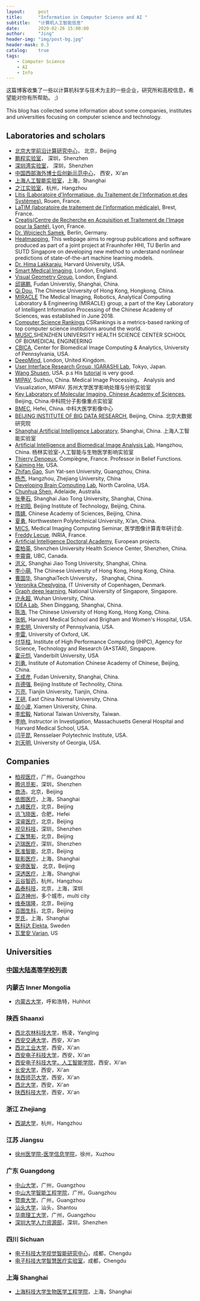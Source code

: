 ```yaml
---
layout:     post
title:      "Information in Computer Science and AI "
subtitle:   "计算机人工智能信息"
date:       2020-02-26 15:00:00
author:     "Jing"
header-img: "img/post-bg.jpg"
header-mask: 0.3
catalog:    true
tags:
    - Computer Science
    - AI
    - Info
---
```



这篇博客收集了一些以计算机科学与技术为主的一些企业，研究所和高校信息，希望能对你有所帮助。 ;) <br><br>
This blog has collected some information about some companies, institutes and universities focusing on computer science and technology.


## Laboratories and scholars
* [北京大学前沿计算研究中心](https://cfcs.pku.edu.cn/announcement/recruiting/236532.htm)， 北京，Beijing
* [鹏程实验室](http://www.pcl.ac.cn/)， 深圳，Shenzhen
* [深圳湾实验室](https://www.szbl.ac.cn/index.aspx)， 深圳，Shenzhen
* [中国西部海外博士后创新示范中心](http://pdc.xjtu.edu.cn/)， 西安，Xi'an
* [上海人工智能实验室](https://www.shlab.org.cn/)，上海，Shanghai
* [之江实验室](https://www.zhejianglab.com/)，杭州，Hangzhou    
* [Litis (Laboratoire d'Informatique, du Traitement de l'Information et des Systèmes)](http://www.litislab.fr/), Rouen, France.
* [LaTIM (laboratoire de traitement de l’information médicale)](https://latim.univ-brest.fr/), Brest, France.
* [Creatis(Centre de Recherche en Acquisition et Traitement de l'Image pour la Santé)](https://www.creatis.insa-lyon.fr/site7/en), Lyon, France.
* [Dr. Wojciech Samek](http://iphome.hhi.de/samek/), Berlin, Germany.
* [Heatmapping](http://www.heatmapping.org/), This webpage aims to regroup publications and software produced as part of a joint project at Fraunhofer HHI, TU Berlin and SUTD Singapore on developing new method to understand nonlinear predictions of state-of-the-art machine learning models. 
* [Dr. Hima Lakkaraju](https://himalakkaraju.github.io/), Harvard University, USA.
* [Smart Medical Imaging](https://www.imagingcdt.com/), London, England.
* [Visual Geometry Group](https://www.robots.ox.ac.uk/~vgg/), London, England.
* [邱锡鹏](https://xpqiu.github.io/index.html), Fudan Universtiy, Shanghai, China.
* [Qi Dou](http://www.cse.cuhk.edu.hk/~qdou/), The Chinese University of Hong Kong, Hongkong, China.
* [MIRACLE](http://miracle.ict.ac.cn/?page_id=2&lang=zh) The Medical Imaging, Robotics, Analytical Computing Laboratory & Engineering (MIRACLE) group, a part of the Key Laboratory of Intelligent Information Processing of the Chinese Academy of Sciences, was established in June 2018. 
* [Computer Science Rankings](http://csrankings.org/#/index?vision&graph&world) CSRankings is a metrics-based ranking of top computer science institutions around the world.
* [MUSIC](http://www.music-bme.net/),SHENZHEN UNIVERSITY HEALTH SCIENCE CENTER SCHOOL OF BIOMEDICAL ENGINEERING
* [CBICA](https://www.med.upenn.edu/cbica/), Center for Biomedical Image Computing & Analytics, University of Pennsylvania, USA.
* [DeepMind](https://deepmind.com/), London, United Kingdom.
* [User Interface Research Group, IGARASHI Lab](https://www-ui.is.s.u-tokyo.ac.jp/en/), Tokyo, Japan.
* [Wang Shusen](http://wangshusen.github.io/index.html), USA. p.s His [tutorial](https://www.youtube.com/channel/UC9qKcEgXHPFP2-ywYoA-E0Q) is very good. 
* [MIPAV](http://www.mipav.net/), Suzhou, China. Medical Image Processing， Analysis and Visualization, MIPAV. 苏州大学医学影响处理与分析实验室
* [Key Laboratory of Molecular Imaging, Chinese Academy of Sciences](http://www.3dmed.net/), Beijing, China.中科院分子影像重点实验室    
* [BMEC](https://bmec.ustc.edu.cn/), Hefei, China. 中科大医学影像中心
* [BEIJING INSTITUTE OF BIG DATA RESEARCH](http://www.bibdr.org/), Beijing, China. 北京大数据研究院    
* [Shanghai Artificial Intelligence Laboratory](https://www.shlab.org.cn/), Shanghai, China. 上海人工智能实验室    
* [Artificial Intelligence and Biomedical Image Analysis Lab](https://www.yanglinlab.com/), Hangzhou, China. 杨林实验室-人工智能与生物医学影响实验室
* [Thierry Denoeux](https://www.hds.utc.fr/~tdenoeux/dokuwiki/en/start), Compiègne, France. Professor in Belief Functions.
* [Kaiming He](http://kaiminghe.com/), USA.
* [Zhifan Gao](https://zhifan-gao.github.io/index.html), Sun Yat-sen University, Guangzhou, China. 
* [杨杰](https://person.zju.edu.cn/jieyang#0), Hangzhou, Zhejiang University, China
* [Developing Brain Computing Lab](http://liwang.web.unc.edu/), North Carolina, USA. 
* [Chunhua Shen](https://cshen.github.io/), Adelaide, Australia.
* [张拳石](http://qszhang.com/),  Shanghai Jiao Tong University, Shanghai, China.
* [叶初阳](https://chuyangye.wixsite.com/website), Beijing Institute of Technology, Beijing, China.
* [隋婧](http://people.ucas.ac.cn/~suijing), Chinese Academy of Sciences, Beijing, China.
* [夏勇](https://teacher.nwpu.edu.cn/yongxia.html), Northwestern Polytechnical University, Xi’an, China.
* [MICS](http://www.mics.net.cn/Index/index.html), Medical Imaging Computing Seminar, 医学图像计算青年研讨会.
* [Freddy Lecue](http://www-sop.inria.fr/members/Freddy.Lecue/), INRIA, France.
* [Artificial Intelligence Doctoral Academy](http://www.i-aida.org/), European projects.
* [雷柏英](http://bme.szu.edu.cn/20181/0612/66.html), Shenzhen University Health Science Center, Shenzhen, China.
* [李霄霄](https://xxlya.github.io/xiaoxiao/), UBC, Canada.    
* [洪义](https://cs.sjtu.edu.cn/~yihong/), Shanghai Jiao Tong University, Shanghai, China.    
* [李小萌](https://facultyprofiles.hkust.edu.hk/profiles.php?profile=xiaomeng-li-eexmli#researchinterest), The Chinese University of Hong Kong, Hong Kong, China.
* [曹国华](https://bme.shanghaitech.edu.cn/2021/0326/c8204a72503/page.htm), ShanghaiTech University， Shanghai, China.
* [Veronika Cheplygina](https://veronikach.com/), IT University of Copenhagen, Denmark.
* [Graph deep learning](https://graphdeeplearning.github.io/), National University of Singapore, Singapore.
* [许永超](https://sites.google.com/view/yongchaoxu/home), Wuhan University, China.
* [IDEA Lab](http://idea.bme.shanghaitech.edu.cn/), Shen Dinggang, Shanghai, China.
* [陈浩](https://facultyprofiles.hkust.edu.hk/profiles.php?profile=hao-chen-jhc), The Chinese University of Hong Kong, Hong Kong, China.
* [张帆](https://scholar.harvard.edu/fanzhang), Harvard Medical School and Brigham and Women's Hospital, USA.
* [李宏明](https://www.med.upenn.edu/cbica/aibil/hli.html), University of Pennsylvania, USA.
* [李雷](https://marie0909.github.io/), University of Oxford, UK.
* [付华柱](https://hzfu.github.io/), Institute of High Performance Computing (IHPC), Agency for Science, Technology and Research (A*STAR), Singapore.
* [霍元恺](https://hrlblab.github.io/), Vanderbilt University, USA
* [刘勇](https://teacher.bupt.edu.cn/yongliu/zh_CN/index.htm), Institute of Automation Chinese Academy of Chinese, Beijing, China.
* [王成彦](https://life.fudan.edu.cn/b3/41/c28175a308033/page.htm), Fudan University, Shanghai, China.
* [肖德强](https://opt.bit.edu.cn/jsdw/jsml/gdxxjsyysgcyjs/399c926fa61f4c978a224ea7cd200d39.htm), Beijing Institute of Technolity, China.
* [万亮](http://cic.tju.edu.cn/faculty/lwan/index.html), Tianjin University, Tianjin, China.
* [王研](https://faculty.ecnu.edu.cn/_s15/wy2_19241/main.psp), East China Normal University, China.    
* [屈小波](https://csrc.xmu.edu.cn/xiaobo/index_cn.html), Xiamen University, China.
* [李宏毅](https://speech.ee.ntu.edu.tw/~hylee/index.php), National Taiwan University, Taiwan.
* [李响](https://xiangli-shaun.github.io/), Instructor in Investigation, Massachusetts General Hospital and Harvard Medical School, USA.
* [闫平昆](https://dial.rpi.edu/people/pingkun-yan), Rensselaer Polytechnic Institute, USA.
* [刘天明](https://cobweb.cs.uga.edu/~tliu/), University of Georgia, USA.

## Companies
* [柏视医疗](https://www.pvmedtech.com/index.html)，广州，Guangzhou
* [腾讯觅影](https://miying.qq.com/official/)，深圳，Shenzhen
* [商汤](https://www.sensetime.com/cn)，北京，Beijing
* [依图医疗](https://www.yitutech.com/cn)，上海，Shanghai
* [九峰医疗](http://www.jfhealthcare.com/index.html)，北京，Beijing
* [讯飞晓医](https://www.iflytek.com/health)，合肥，Hefei
* [深睿医疗](http://www.deepwise.com/)，北京，Beijing
* [视见科技](https://www.imsightmed.com/)，深圳，Shenzhen
* [汇医慧影](https://www.huiyihuiying.com/)，北京，Beijing
* [迈瑞医疗](https://www.mindray.com/cn/index.html)，深圳，Shenzhen
* [医准智能](http://www.yizhun-ai.com/)，北京，Beijing
* [联影医疗](https://www.united-imaging.com/cn/home/)，上海，Shanghai
* [安德医智](https://www.biomind.cn/)， 北京，Beijing
* [深透医疗](https://subtlemedical.com/zh-hans/)，上海，Shanghai
* [云谷智药](https://www.westlakegenetech.com/)，杭州，Hangzhou
* [晶泰科技](https://www.xtalpi.com/zh-hans/)，北京，上海，深圳
* [百济神州](https://www.beigene.com.cn/)，多个城市，multi city
* [维泰瑞隆](https://www.sironax.com.cn/zh-cn/)，北京，Beijing
* [百图生科](https://www.biomap.com/)，北京，Beijing
* [罗氏](https://careers.roche.com/cn/zh/)，上海，Shanghai
* [医科达 Elekta](https://www.elekta.com/), Sweden
* [瓦里安 Varian](https://www.varian.com/zh-hans), US

## Universities
### [中国大陆高等学校列表](https://zh.wikipedia.org/wiki/%E4%B8%AD%E5%9B%BD%E5%A4%A7%E9%99%86%E9%AB%98%E7%AD%89%E5%AD%A6%E6%A0%A1%E5%88%97%E8%A1%A8)

### 内蒙古 Inner Mongolia
* [内蒙古大学](http://www.imu.edu.cn/info/1032/1340.htm)，呼和浩特，Huhhot
### 陕西 Shaanxi
* [西北农林科技大学](https://cie.nwafu.edu.cn/dtytz/tzgg/437370.htm)，杨凌，Yangling
* [西安交通大学](http://www.aiar.xjtu.edu.cn/info/1005/1484.htm)，西安，Xi'an
* [西北工业大学](http://renshi.nwpu.edu.cn/info/1261/5539.htm)，西安，Xi'an
* [西安电子科技大学](https://rsc.xidian.edu.cn/html/zhaopin/jsgw/2020/0218/3178.html)，西安，Xi'an
* [西安电子科技大学，人工智能学院](http://sai.xidian.edu.cn/info/1008/4482.htm)，西安，Xi'an
* [长安大学](http://zp.chd.edu.cn/base/frame/recruitNotice.jsp)，西安，Xi'an
* [陕西师范大学](http://ccs.snnu.edu.cn/info/1162/5714.htm)，西安，Xi'an
* [西北大学](http://rsc.nwu.edu.cn/home/index/article/mid/459/id/253359.html)，西安，Xi'an
* [陕西科技大学](http://rsc.www.sust.edu.cn/info/1013/1569.htm)，西安，Xi'an
### 浙江 Zhejiang
* [西湖大学](https://www.westlake.edu.cn/)，杭州，Hangzhou
### 江苏 Jiangsu
* [徐州医学院-医学信息学院](https://xxxy.xzhmu.edu.cn/index.jsp)，徐州，Xuzhou
### 广东 Guangdong
* [中山大学](http://sdcs.sysu.edu.cn/)，广州，Guangzhou
* [中山大学智能工程学院](http://ise.sysu.edu.cn/rs/rs01/1383196.htm)，广州，Guangzhou
* [暨南大学](https://xxxy2016.jnu.edu.cn/Category_47/Index.aspx)，广州，Guangzhou
* [汕头大学](http://job.stu.edu.cn/engage_job/positionDetail.aspx?jobID=827)，汕头，Shantou
* [华南理工大学](http://www2.scut.edu.cn/hr/2019/0506/c4457a317013/page.htm)，广州，Guangzhou
* [深圳大学人力资源部](https://hr.szu.edu.cn/rczp1.htm)，深圳，Shenzhen
### 四川 Sichuan
* [电子科技大学视觉智能研究中心](https://medialab.uestc.edu.cn/)，成都，Chengdu
* [电子科技大学智慧医疗实验室](https://faculty.uestc.edu.cn/HiLab/zh_CN/index.htm)，成都，Chengdu
### 上海 Shanghai
* [上海科技大学生物医学工程学院](https://bme.shanghaitech.edu.cn/)，上海，Shanghai
